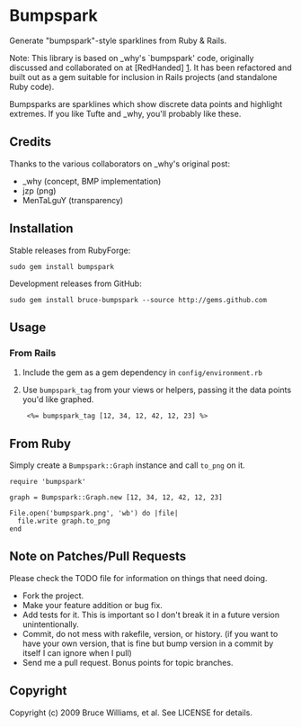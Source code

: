 # Bumpspark

Generate "bumpspark"-style sparklines from Ruby & Rails.

Note: This library is based on _why's `bumpspark' code, originally discussed and
collaborated on at [RedHanded] [1].  It has been refactored and built out as
a gem suitable for inclusion in Rails projects (and standalone Ruby code).

Bumpsparks are sparklines which show discrete data points and highlight 
extremes.  If you like Tufte and _why, you'll probably like these.

## Credits

Thanks to the various collaborators on _why's original post:

* _why (concept, BMP implementation)
* jzp (png)
* MenTaLguY (transparency)

## Installation

Stable releases from RubyForge:

    sudo gem install bumpspark
    
Development releases from GitHub:

    sudo gem install bruce-bumpspark --source http://gems.github.com

## Usage

### From Rails

1. Include the gem as a gem dependency in `config/environment.rb`       
2. Use `bumpspark_tag` from your views or helpers, passing it the data points
   you'd like graphed.

        <%= bumpspark_tag [12, 34, 12, 42, 12, 23] %>
    
## From Ruby

Simply create a `Bumpspark::Graph` instance and call `to_png` on it.

    require 'bumpspark'
    
    graph = Bumpspark::Graph.new [12, 34, 12, 42, 12, 23]
    
    File.open('bumpspark.png', 'wb') do |file|
      file.write graph.to_png
    end

## Note on Patches/Pull Requests
 
Please check the TODO file for information on things that need doing. 
 
* Fork the project.
* Make your feature addition or bug fix.
* Add tests for it. This is important so I don't break it in a
  future version unintentionally.
* Commit, do not mess with rakefile, version, or history.
  (if you want to have your own version, that is fine but
   bump version in a commit by itself I can ignore when I pull)
* Send me a pull request. Bonus points for topic branches.

## Copyright

Copyright (c) 2009 Bruce Williams, et al. See LICENSE for details.

[1]: http://redhanded.hobix.com/inspect/sparklinesForMinimalists.html
